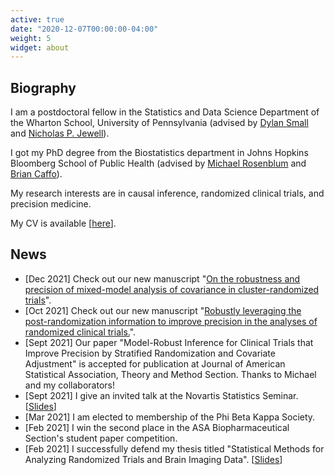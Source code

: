```yaml
---
active: true
date: "2020-12-07T00:00:00-04:00"
weight: 5
widget: about
---
```


## Biography

I am a postdoctoral fellow in the Statistics and Data Science Department of the Wharton School, University of Pennsylvania (advised by [Dylan Small](https://statistics.wharton.upenn.edu/profile/dsmall/) and [Nicholas P. Jewell](https://statistics.berkeley.edu/people/nicholas-p-jewell)).

I got my PhD degree from the Biostatistics department in Johns Hopkins Bloomberg School of Public Health (advised by [Michael Rosenblum](https://www.jhsph.edu/faculty/directory/profile/2241/michael-a-rosenblum) and [Brian Caffo](https://www.jhsph.edu/faculty/directory/profile/1010/brian-s-caffo)).

My research interests are in causal inference, randomized clinical trials, and precision medicine. 

My CV is available [[here](files/CV.pdf)].

## News

- [Dec 2021] Check out our new manuscript "[On the robustness and precision of mixed-model analysis of covariance in cluster-randomized trials](https://arxiv.org/abs/2112.00832)".
- [Oct 2021] Check out our new manuscript "[Robustly leveraging the post-randomization information to improve precision in the analyses of randomized clinical trials.](https://arxiv.org/abs/2110.09645)".
- [Sept 2021] Our paper "Model-Robust Inference for Clinical Trials that Improve Precision by Stratified Randomization and Covariate Adjustment"  is accepted for publication at Journal of American Statistical Association, Theory and Method Section. Thanks to Michael and my collaborators!
- [Sept 2021] I give an invited talk at the Novartis Statistics Seminar. [[Slides](files/novartis-talk.pptx)]
- [Mar 2021] I am elected to membership of the Phi Beta Kappa Society.
- [Feb 2021] I win the second place in the ASA Biopharmaceutical Section's student paper competition.
- [Feb 2021] I successfully defend my thesis titled "Statistical Methods for Analyzing Randomized Trials and Brain Imaging Data". [[Slides](files/defense-slides.pdf)]